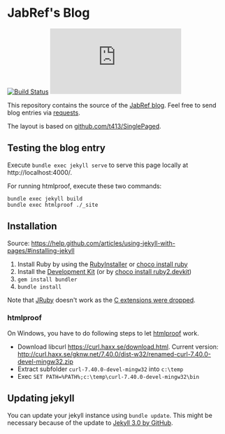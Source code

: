 # JabRef's Blog
[![Build Status](https://travis-ci.org/JabRef/blog.jabref.org.svg?branch=gh-pages)](https://travis-ci.org/JabRef/blog.jabref.org)
[![GitHub license](https://img.shields.io/github/license/JabRef/blog.jabref.org)](https://github.com/JabRef/blog.jabref.org/blob/gh-pages/LICENSE.md)

This repository contains the source of the [JabRef blog](https://blog.jabref.org/).
Feel free to send blog entries via [requests](https://github.com/JabRef/blog.jabref.org/pulls).

The layout is based on [github.com/t413/SinglePaged](https://github.com/t413/SinglePaged).


## Testing the blog entry

Execute `bundle exec jekyll serve` to serve this page locally at http://localhost:4000/.

For running htmlproof, execute these two commands:

    bundle exec jekyll build
    bundle exec htmlproof ./_site


## Installation
Source: https://help.github.com/articles/using-jekyll-with-pages/#installing-jekyll

1. Install Ruby by using the [RubyInstaller](http://rubyinstaller.org/downloads) or [choco install ruby](https://chocolatey.org/packages/ruby)
1. Install the [Development Kit](https://github.com/oneclick/rubyinstaller/wiki/Development-Kit) (or by [choco install ruby2.devkit](https://chocolatey.org/packages/ruby2.devkit))
1. `gem install bundler`
2. `bundle install`

Note that [JRuby](http://jruby.org/) doesn't work as the [C extensions were dropped](http://stackoverflow.com/a/32135381/873282).

### htmlproof

On Windows, you have to do following steps to let [htmlproof] work.

  - Download libcurl https://curl.haxx.se/download.html. Current version: http://curl.haxx.se/gknw.net/7.40.0/dist-w32/renamed-curl-7.40.0-devel-mingw32.zip
  - Extract subfolder `curl-7.40.0-devel-mingw32` into `c:\temp`
  - Exec `SET PATH=%PATH%;c:\temp\curl-7.40.0-devel-mingw32\bin`

## Updating jekyll

You can update your jekyll instance using `bundle update`.
This might be necessary because of the update to [Jekyll 3.0 by GitHub](https://github.com/blog/2100-github-pages-now-faster-and-simpler-with-jekyll-3-0).

  [htmlproof]: https://github.com/gjtorikian/html-proofer
